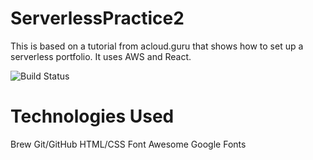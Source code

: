 # ServerlessPractice2

This is based on a tutorial from acloud.guru that shows how to set up a
serverless portfolio. It uses AWS and React.

![Build Status](https://codebuild.us-east-1.amazonaws.com/badges?uuid=eyJlbmNyeXB0ZWREYXRhIjoiT2NjOWU3SS9tMnNGbmIyMjAvUG5yT0pyWFcraTJmOWpmNWJLQis4a3NjU2Y2eGtMT0ppU0NzVzhKZENUcDQ5VzJIRm9LWEVQTENEcG5CN3FBUDhCUUM4PSIsIml2UGFyYW1ldGVyU3BlYyI6IklQbjlHeVFmMzVDRWx1bjIiLCJtYXRlcmlhbFNldFNlcmlhbCI6MX0%3D&branch=master)

# Technologies Used

Brew
Git/GitHub
HTML/CSS
Font Awesome
Google Fonts 

